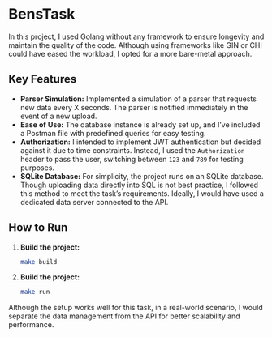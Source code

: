 # BensTask

In this project, I used Golang without any framework to ensure longevity and maintain the quality of the code. Although using frameworks like GIN or CHI could have eased the workload, I opted for a more bare-metal approach.

## Key Features
- **Parser Simulation:** Implemented a simulation of a parser that requests new data every X seconds. The parser is notified immediately in the event of a new upload.
- **Ease of Use:** The database instance is already set up, and I’ve included a Postman file with predefined queries for easy testing.
- **Authorization:** I intended to implement JWT authentication but decided against it due to time constraints. Instead, I used the `Authorization` header to pass the user, switching between `123` and `789` for testing purposes.
- **SQLite Database:** For simplicity, the project runs on an SQLite database. Though uploading data directly into SQL is not best practice, I followed this method to meet the task’s requirements. Ideally, I would have used a dedicated data server connected to the API.

## How to Run
1. **Build the project:**
   ```bash
   make build
    ```
2. **Build the project:**
   ```bash
   make run 
   ```
Although the setup works well for this task, in a real-world scenario, I would separate the data management from the API for better scalability and performance.